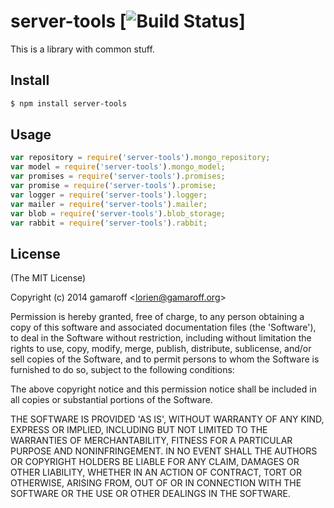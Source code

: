 server-tools [![Build Status](https://travis-ci.org/Gamaroff/server-tools.svg?branch=master)]
=======

This is a library with common stuff. 

## Install

```bash
$ npm install server-tools
```

## Usage

```js
var repository = require('server-tools').mongo_repository;
var model = require('server-tools').mongo_model;
var promises = require('server-tools').promises;
var promise = require('server-tools').promise;
var logger = require('server-tools').logger;
var mailer = require('server-tools').mailer;
var blob = require('server-tools').blob_storage;
var rabbit = require('server-tools').rabbit;
```

## License 

(The MIT License)

Copyright (c) 2014 gamaroff &lt;lorien@gamaroff.org&gt;

Permission is hereby granted, free of charge, to any person obtaining
a copy of this software and associated documentation files (the
'Software'), to deal in the Software without restriction, including
without limitation the rights to use, copy, modify, merge, publish,
distribute, sublicense, and/or sell copies of the Software, and to
permit persons to whom the Software is furnished to do so, subject to
the following conditions:

The above copyright notice and this permission notice shall be
included in all copies or substantial portions of the Software.

THE SOFTWARE IS PROVIDED 'AS IS', WITHOUT WARRANTY OF ANY KIND,
EXPRESS OR IMPLIED, INCLUDING BUT NOT LIMITED TO THE WARRANTIES OF
MERCHANTABILITY, FITNESS FOR A PARTICULAR PURPOSE AND NONINFRINGEMENT.
IN NO EVENT SHALL THE AUTHORS OR COPYRIGHT HOLDERS BE LIABLE FOR ANY
CLAIM, DAMAGES OR OTHER LIABILITY, WHETHER IN AN ACTION OF CONTRACT,
TORT OR OTHERWISE, ARISING FROM, OUT OF OR IN CONNECTION WITH THE
SOFTWARE OR THE USE OR OTHER DEALINGS IN THE SOFTWARE.
